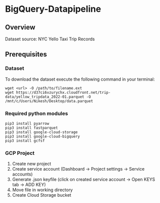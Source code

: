 # BigQuery-Datapipeline

## Overview
Dataset source: NYC Yello Taxi Trip Records

## Prerequisites
### Dataset

To download the dataset execute the following command in your terminal:

```
wget <url> -O /path/to/filename.ext
wget https://d37ci6vzurychx.cloudfront.net/trip-data/yellow_tripdata_2022-01.parquet -O /mnt/c/Users/Nikesh/Desktop/data.parquet
```

### Required python modules
```
pip3 install pyarrow
pip3 install fastparquet
pip3 install google-cloud-storage
pip3 install google-cloud-bigquery
pip3 install gcfsf
```

### GCP Project
1. Create new project
2. Create service account (Dashboard -> Project settings -> Service accounts)
3. Generate .json keyfile (click on created service account -> Open KEYS tab -> ADD KEY)
4. Move file in working directory
5. Create Cloud Storage bucket
